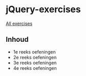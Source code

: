 # jQuery-exercises

[All exercises](https://daphnedegroot.github.io/jQuery-exercises/)

## Inhoud

* 1e reeks oefeningen
* 2e reeks oefeningen
* 3e reeks oefeningen
* 4e reeks oefeningen

